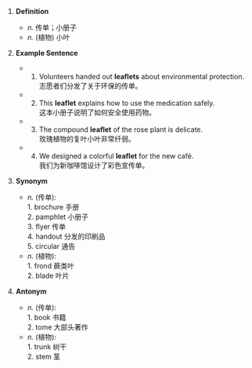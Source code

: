 1. **Definition**  
	- *n.* 传单；小册子  
	- *n.* (植物) 小叶  

2. **Example Sentence**  
	- 1. Volunteers handed out **leaflets** about environmental protection.  
			志愿者们分发了关于环保的传单。  
	- 2. This **leaflet** explains how to use the medication safely.  
			这本小册子说明了如何安全使用药物。  
	- 3. The compound **leaflet** of the rose plant is delicate.  
			玫瑰植物的复叶小叶非常纤弱。  
	- 4. We designed a colorful **leaflet** for the new café.  
			我们为新咖啡馆设计了彩色宣传单。  

3. **Synonym**  
	- *n.* (传单):  
			1. brochure 手册  
			2. pamphlet 小册子  
			3. flyer 传单  
			4. handout 分发的印刷品  
			5. circular 通告  
	- *n.* (植物):  
			1. frond 蕨类叶  
			2. blade 叶片  

4. **Antonym**  
	- *n.* (传单):  
			1. book 书籍  
			2. tome 大部头著作  
	- *n.* (植物):  
			1. trunk 树干  
			2. stem 茎  